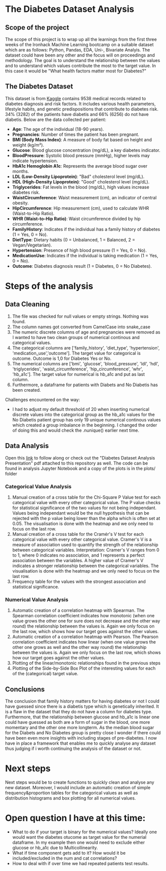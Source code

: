 
# The Diabetes Dataset Analysis

## Scope of the project
The scope of this project is to wrap up all the learnings from the first three weeks of the Ironhack Machine Learning bootcamp on a suitable dataset which are as follows: Python, Pandas, EDA, Uni-, Bivariate Analyis.
The dataset could have been any other and the focus will on proceedings and methodology.
The goal is to understand the relationship between the values and to understand which values contribute the most to the target value.
In this case it would be "What health factors matter most for Diabetes?"

## The Diabetes Dataset

This dataset is from [Kaggle](=https://www.kaggle.com/datasets/asinow/diabetes-dataset) contains 9538 medical records related to diabetes diagnosis and risk factors. It includes various health parameters, lifestyle habits, and genetic predispositions that contribute to diabetes risk. 34% (3282) of the patients have diabetis and 66% (6256) do not have diabetis.
Below are the data collected per patient:

- **Age**: The age of the individual (18-90 years).
- **Pregnancies**: Number of times the patient has been pregnant.
- **BMI (Body Mass Index)**: A measure of body fat based on height and weight (kg/m²).
- **Glucose**: Blood glucose concentration (mg/dL), a key diabetes indicator.
- **BloodPressure**: Systolic blood pressure (mmHg), higher levels may indicate hypertension.
- **HbA1c Hemoglobin A1c**: Represents the average blood sugar over months.
- **LDL (Low-Density Lipoprotein)**: "Bad" cholesterol level (mg/dL).
- **HDL (High-Density Lipoprotein)**: "Good" cholesterol level (mg/dL).
- **Triglycerides**: Fat levels in the blood (mg/dL), high values increase diabetes risk.
- **WaistCircumference**: Waist measurement (cm), an indicator of central obesity.
- **HipCircumference**: Hip measurement (cm), used to calculate WHR (Waist-to-Hip Ratio).
- **WHR (Waist-to-Hip Ratio)**: Waist circumference divided by hip circumference.
- **FamilyHistory**: Indicates if the individual has a family history of diabetes (1 = Yes, 0 = No).
- **DietType**: Dietary habits (0 = Unbalanced, 1 = Balanced, 2 = Vegan/Vegetarian).
- **Hypertension**: Presence of high blood pressure (1 = Yes, 0 = No).
- **MedicationUse**: Indicates if the individual is taking medication (1 = Yes, 0 = No).
- **Outcome**: Diabetes diagnosis result (1 = Diabetes, 0 = No Diabetes).


# Steps of the analysis

## Data Cleaning

1. The file was checked for null values or empty strings. Nothing was found.
2. The column names got converted from CamelCase into snake_case
3. The numeric discrete columns of age and pregnancies were removed as I wanted to have two clean groups of numerical continous and categorical values.
4. The categorical columns are ['family_history', 'diet_type', 'hypertension', 'medication_use','outcome']. The target value for categorical is outcome. Outcome is 1,0 for Diabetes Yes or No.
5. The numerical columns are ['bmi', 'glucose', 'blood_pressure', 'ldl', 'hdl', 'triglycerides',
       'waist_circumference', 'hip_circumference', 'whr', 'hb_a1c']. The target value for numerical is hb_a1c and put as last column.
6. Furthermore, a dataframe for patients with Diabets and No Diabetis has been created.

Challenges encountered on the way:
- I had to adjust my default threshold of 20 when inserting numerical discrete values into the categorical group as the hb_a1c values for the No Diabetis patient group has only 19 unique numerical continous values which created a group imbalance in the beginning. I changed the order of doing this and would check the .nunique() earlier next time.

## Data Analysis 

Open this [link](https://docs.google.com/presentation/d/1S4drNo-kODkTmviWicpnEOEJBWnuWp6doipnTxOjpRc/edit#slide=id.g33ce38fb956_0_36) to follow along or check out the "Diabetes Dataset Analysis Presentation" pdf attached to this repository as well. The code can be found in analysis Jupyter Notebook and a copy of the plots is in the plots/ folder

### Categorical Value Analysis
1. Manual creation of a cross table for the Chi-Square P Value test for each categorical value with every other categorical value. The P value checks for statistical significance of the two values for not being independant.
Values being independant would be the null hypothesis that can be rejected with the p value being lower than the alpha which is often set at 0.05. The visualisation is done with the heatmap and we only need to focus on the last row.
2. Manual creation of a cross table for the Cramér's V test for each categorical value with every other categorical value. Cramer's V is a measure of association used to quantify the strength of the relationship between categorical variables.
Interpretation: Cramer's V ranges from 0 to 1, where 0 indicates no association, and 1 represents a perfect association between the variables. A higher value of Cramer's V indicates a stronger relationship between the categorical variables.
The visualisation is done with the heatmap and we only need to focus on the last row.
3. Frequency table for the values with the strongest association and statistical significance.

### Numerical Value Analysis
1. Automatic creation of a correlation heatmap with Spearman. The Spearman correlation coefficient indicates how monotonic (when one value grows the other one for sure does not decrease and the other way round) the relationship between the values is.
Again we only focus on the last row, which shows how our target goes against the other values.
2. Automatic creation of a correlation heatmap with Pearson. The Pearson correlation coefficient indicates how linear (when one value grows the other one grows as well and the other way round) the relationship between the values is.
Again we only focus on the last row, which shows how our target goes against the other values.
3. Plotting of the linear/monotonic relationships found in the previous steps
4. Plotting of the Side-by-Side Box Plot of the interesting values for each of the (categorical) target value.

## Conclusions
The conclusion that family history matters for having diabetes or not I could have guessed since there is a diabetis type which is genetically inherited. It is a flaw in the dataset that they do not have a column for diabetes type. Furthermore, that the relationship between glucose and hb_a1c is linear one could have guessed as both are a form of sugar in the blood, one more momentary and the other one more longterm. As the median blood sugar for the Diabets and No Diabetes group is pretty close I wonder if there could have been even more insights with including stages of pre-diabetes.
I now have in place a framework that enables me to quickly analyse any dataset thus judging if i worth continuing the analysis of the dataset or not. 

# Next steps
Next steps would be to create functions to quickly clean and analyse any new dataset. Moreover, I would include an automatic creation of simple frequency&proportion tables for the categorical values as well as distribution histograms and box plotting for all numerical values.

# Open question I have at this time:
- What to do if your target is binary for the numerical values? Ideally one would want the diabetes otucome as target value for the numerial dataframe. In my example then one would need to exclude either glucose or hb_a1c due to Multicollinearity.
- What if time component gets add to it? How would it be included/excluded in the num and cat correlations?
- How to deal with if over time we had repeated patients test results.
